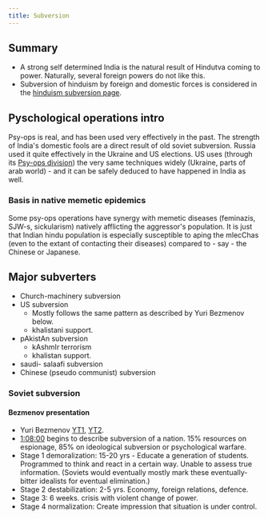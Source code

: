 ```yaml
---
title: Subversion
---
```


## Summary

- A strong self determined India is the natural result of Hindutva coming to power. Naturally, several foreign powers do not like this.
- Subversion of hinduism by foreign and domestic forces is considered in the [hinduism subversion page](../../../social-cultivation/subversion/).

## Pyschological operations intro

Psy-ops is real, and has been used very effectively in the past. The strength of India's domestic fools are a direct result of old soviet subversion. Russia used it quite effectively in the Ukraine and US elections. US uses (through its [Psy-ops division](https://en.wikipedia.org/wiki/Psychological_operations_(United_States))) the very same techniques widely (Ukraine, parts of arab world) - and it can be safely deduced to have happened in India as well.

### Basis in native memetic epidemics
Some psy-ops operations have synergy with memetic diseases (feminazis, SJW-s, sickularism) natively afflicting the aggressor's population. It is just that Indian hindu population is especially susceptible to aping the mlecChas (even to the extant of contacting their diseases) compared to - say - the Chinese or Japanese. 


## Major subverters
- Church-machinery subversion
- US subversion
    - Mostly follows the same pattern as described by Yuri Bezmenov below.
    - khalistani support.
- pAkistAn subversion
    - kAshmIr terrorism
    - khalistan support.
- saudi- salaafi subversion
- Chinese (pseudo communist) subversion

### Soviet subversion

#### Bezmenov presentation
- Yuri Bezmenov [YT1](https://www.youtube.com/watch?v=5It1zarINv0&feature=youtu.be), [YT2](https://www.youtube.com/watch?v=5gnpCqsXE8g).
- [1:08:00](http://www.youtube.com/watch?v=5It1zarINv0&t=1h08m00s) begins to describe subversion of a nation. 15% resources on espionage, 85% on ideological subversion or psychological warfare.
- Stage 1 demoralization: 15-20 yrs - Educate a generation of students. Programmed to think and react in a certain way. Unable to assess true information. (Soviets would eventually mostly mark these eventually-bitter idealists for eventual elimination.)
- Stage 2 destabilization: 2-5 yrs. Economy, foreign relations, defence.
- Stage 3: 6 weeks. crisis with violent change of power.
- Stage 4 normalization: Create impression that situation is under control.
